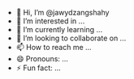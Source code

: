- 👋 Hi, I’m @jawydzangshahy
- 👀 I’m interested in ...
- 🌱 I’m currently learning ...
- 💞️ I’m looking to collaborate on ...
- 📫 How to reach me ...
- 😄 Pronouns: ...
- ⚡ Fun fact: ...

<!---
jawydzangshahy/jawydzangshahy is a ✨ special ✨ repository because its `README.md` (this file) appears on your GitHub profile.
You can click the Preview link to take a look at your changes.
--->
